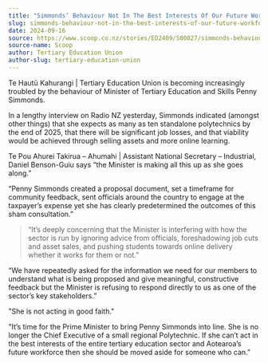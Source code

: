 ```yaml
---
title: "Simmonds’ Behaviour Not In The Best Interests Of Our Future Workforce"
slug: simmonds-behaviour-not-in-the-best-interests-of-our-future-workforce
date: 2024-09-16
source: https://www.scoop.co.nz/stories/ED2409/S00027/simmonds-behaviour-not-in-the-best-interests-of-our-future-workforce.htm
source-name: Scoop
author: Tertiary Education Union
author-slug: tertiary-education-union
---
```


<p>Te Hautū Kahurangi | Tertiary Education Union is
becoming increasingly troubled by the behaviour of Minister
of Tertiary Education and Skills Penny Simmonds.</p>

<p>In a
lengthy interview on Radio NZ yesterday, Simmonds indicated
(amongst other things) that she expects as many as ten
standalone polytechnics by the end of 2025, that there will
be significant job losses, and that viability would be
achieved through selling assets and more online
learning.</p>

<p>Te Pou Ahurei Takirua – Ahumahi |
Assistant National Secretary – Industrial, Daniel
Benson-Guiu says “the Minister is making all this up as
she goes along.”</p>

<p>“Penny Simmonds created a
proposal document, set a timeframe for community feedback,
sent officials around the country to engage at the
taxpayer’s expense yet she has clearly predetermined the
outcomes of this sham
consultation.”</p><blockquote><p>“It’s deeply
concerning that the Minister is interfering with how the
sector is run by ignoring advice from officials,
foreshadowing job cuts and asset sales, and pushing students
towards online delivery whether it works for them or
not.”</p></blockquote>

<p>“We have repeatedly asked for
the information we need for our members to understand what
is being proposed and give meaningful, constructive feedback
but the Minister is refusing to respond directly to us as
one of the sector’s key stakeholders.”</p>

<p>"She is not
acting in good faith."</p>

<p>"It’s time for the Prime
Minister to bring Penny Simmonds into line. She is no longer
the Chief Executive of a small regional Polytechnic. If she
can’t act in the best interests of the entire tertiary
education sector and Aotearoa’s future workforce then she
should be moved aside for someone who
can.”</p>

<p></p>